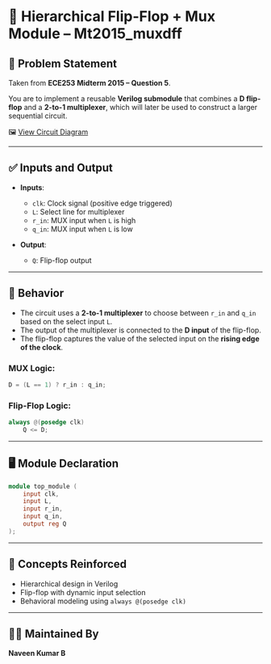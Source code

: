 # 🧱 Hierarchical Flip-Flop + Mux Module – Mt2015_muxdff

## 📘 Problem Statement

Taken from **ECE253 Midterm 2015 – Question 5**.

You are to implement a reusable **Verilog submodule** that combines a **D flip-flop** and a **2-to-1 multiplexer**, which will later be used to construct a larger sequential circuit.

🖼️ [View Circuit Diagram](https://hdlbits.01xz.net/mw/thumb.php?f=Mt2015_muxdff.png&width=1200)

---

## ✅ Inputs and Output

- **Inputs**:
  - `clk`: Clock signal (positive edge triggered)
  - `L`: Select line for multiplexer
  - `r_in`: MUX input when `L` is high
  - `q_in`: MUX input when `L` is low

- **Output**:
  - `Q`: Flip-flop output

---

## 🧠 Behavior

- The circuit uses a **2-to-1 multiplexer** to choose between `r_in` and `q_in` based on the select input `L`.
- The output of the multiplexer is connected to the **D input** of the flip-flop.
- The flip-flop captures the value of the selected input on the **rising edge of the clock**.

### MUX Logic:
```verilog
D = (L == 1) ? r_in : q_in;
```

### Flip-Flop Logic:
```verilog
always @(posedge clk)
    Q <= D;
```

---

## 🖥️ Module Declaration

```verilog
module top_module (
    input clk,
    input L,
    input r_in,
    input q_in,
    output reg Q
);
```

---

## 🧩 Concepts Reinforced

- Hierarchical design in Verilog
- Flip-flop with dynamic input selection
- Behavioral modeling using `always @(posedge clk)`

---

## 👨‍💻 Maintained By

**Naveen Kumar B**
